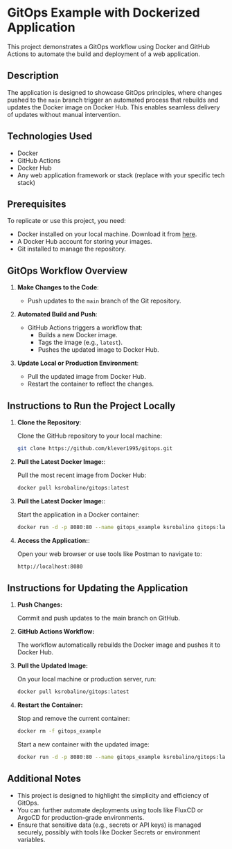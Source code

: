 # GitOps Example with Dockerized Application

This project demonstrates a GitOps workflow using Docker and GitHub Actions to automate the build and deployment of a web application.

## Description

The application is designed to showcase GitOps principles, where changes pushed to the `main` branch trigger an automated process that rebuilds and updates the Docker image on Docker Hub. This enables seamless delivery of updates without manual intervention.

## Technologies Used

- Docker
- GitHub Actions
- Docker Hub
- Any web application framework or stack (replace with your specific tech stack)

## Prerequisites

To replicate or use this project, you need:

- Docker installed on your local machine. Download it from [here](https://www.docker.com/products/docker-desktop).
- A Docker Hub account for storing your images.
- Git installed to manage the repository.

## GitOps Workflow Overview

1. **Make Changes to the Code**:
   - Push updates to the `main` branch of the Git repository.
   
2. **Automated Build and Push**:
   - GitHub Actions triggers a workflow that:
     - Builds a new Docker image.
     - Tags the image (e.g., `latest`).
     - Pushes the updated image to Docker Hub.

3. **Update Local or Production Environment**:
   - Pull the updated image from Docker Hub.
   - Restart the container to reflect the changes.

## Instructions to Run the Project Locally

1. **Clone the Repository**:

   Clone the GitHub repository to your local machine:
   ```bash
   git clone https://github.com/klever1995/gitops.git

2. **Pull the Latest Docker Image:**:

   Pull the most recent image from Docker Hub:
   ```bash
   docker pull ksrobalino/gitops:latest

3. **Pull the Latest Docker Image:**:

   Start the application in a Docker container:
   ```bash
   docker run -d -p 8080:80 --name gitops_example ksrobalino gitops:latest

4. **Access the Application:**:

   Open your web browser or use tools like Postman to navigate to:
   ```bash
   http://localhost:8080
   
## Instructions for Updating the Application

1. **Push Changes:**

   Commit and push updates to the main branch on GitHub.

2. **GitHub Actions Workflow:**

   The workflow automatically rebuilds the Docker image and pushes it to Docker Hub.

3. **Pull the Updated Image:**

   On your local machine or production server, run:
   ```bash
   docker pull ksrobalino/gitops:latest

4. **Restart the Container:**

   Stop and remove the current container:
   ```bash
   docker rm -f gitops_example
   ```
    
   Start a new container with the updated image:
   ```bash
   docker run -d -p 8080:80 --name gitops_example ksrobalino/gitops:latest

## Additional Notes

- This project is designed to highlight the simplicity and efficiency of GitOps.
- You can further automate deployments using tools like FluxCD or ArgoCD for production-grade environments.
- Ensure that sensitive data (e.g., secrets or API keys) is managed securely, possibly with tools like Docker Secrets or environment variables.